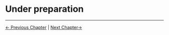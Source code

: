 #  Under preparation










---

[← Previous Chapter](../6.developmentGuide/6.5-CommunicationProtocolPackage/6.5-communication1.md) | [Next Chapter→](../8.SupportingResources/README.md)
